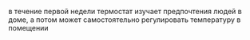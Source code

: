 в течение первой недели термостат изучает предпочтения людей в доме, а потом может самостоятельно регулировать температуру в помещении